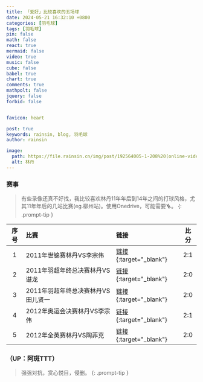 ```yaml
---
title: 「爱好」比较喜欢的五场球
date: 2024-05-21 16:32:10 +0800
categories: [羽毛球]
tags: [羽毛球]
pin: false
math: false
react: true
mermaid: false
video: true
music: false
cube: false
babel: true
chart: true
comments: true
mathpolt: false
jquery: false
forbid: false


favicon: heart

post: true
keywords: rainsin, blog, 羽毛球
author: rainsin

image:
  path: https://file.rainsin.cn/img/post/192564005-1-208%20(online-video-cutter.com)~1%2000_00_00-00_00_30.gif
  alt: 林丹
---
```


<link rel="stylesheet" href="/assets/post/bwf/index.css"/>

### 赛事

> 有些录像还真不好找，我比较喜欢林丹11年年后到14年之间的打球风格，尤其11年年后的几站比赛(eg.柳州站)。使用Onedrive，可能需要🪜。
{: .prompt-tip }

| 序号 | 比赛 | 链接 | 比分 |
| :--: | :-- | :-- | :--: |
| 1 | 2011年世锦赛林丹VS李宗伟 | [链接](https://file.rainsin.cn/video/%E6%9E%97%E4%B8%B9/11%E5%B9%B4%E7%BE%BD%E6%AF%9B%E7%90%83%E4%B8%96%E9%94%A6%E8%B5%9B%E5%86%B3%E8%B5%9B%E6%9E%97%E4%B8%B92%EF%BC%9A1%E6%9D%8E%E5%AE%97%E4%BC%9F720p.mp4){:target="_blank"} | 2:1 |
| 2 | 2011年羽超年终总决赛林丹VS谌龙 | [链接](https://file.rainsin.cn/video/%E6%9E%97%E4%B8%B9/2011%20OSIM%20BWF%20World%20Superseries%20Finals-MS-MS%20-%20Group%20B-Dan%20Lin%20vs.%20Long%20Chen.mp4){:target="_blank"} | 2:0 |
| 3 | 2011年羽超年终总决赛林丹VS田儿贤一 | [链接](https://file.rainsin.cn/video/%E6%9E%97%E4%B8%B9/2011%20OSIM%20BWF%20World%20Superseries%20Finals-MS-MS%20-%20Group%20B-Dan%20Lin%20vs.%20Kenichi%20Tago.mp4){:target="_blank"} | 2:0 |
| 4 | 2012年奥运会决赛林丹VS李宗伟 | [链接](https://file.rainsin.cn/video/%E6%9E%97%E4%B8%B9/12.08.05%E4%BC%A6%E6%95%A6%E5%A5%A5%E8%BF%90%E4%BC%9A%E7%BE%BD%E6%AF%9B%E7%90%83%E7%94%B7%E5%8D%95%E5%86%B3%E8%B5%9B%E5%90%AB%E9%A2%81%E5%A5%96.mkv){:target="_blank"} | 2:1 |
| 5 | 2012年全英赛林丹VS陶菲克 | [链接](https://file.rainsin.cn/video/%E6%9E%97%E4%B8%B9/%5B4K50FPS%5D%20-%20Lin%20Dan%20vs%20Taufik%20Hidayat%20-%202012%20All%20England%20Open%20-%20%5BRemastered%5D.mp4){:target="_blank"} | 2:0 |

### （UP：阿斑TTT）

> 强强对抗，赏心悦目，侵删。
{: .prompt-tip }

<div id="mse" style="width: 100%; aspect-ratio: 1920/1080;"></div>

<script>
window.load_event = {
    ...window.load_event,
    player_video: () => {

    let mseplayer = new Artplayer({
      container: '#mse',
      url: 'https://file.rainsin.cn/video/%E6%9E%97%E4%B8%B9/%E3%80%90%E8%87%BB%E4%BA%AB50%E5%B8%A7%C2%B7%E5%A4%8D%E7%9B%98%E3%80%912011%E5%B9%B4%E7%9A%84%E6%9E%97%E4%B8%B9%E5%88%B0%E5%BA%95%E6%9C%89%E5%A4%9A%E5%BC%BA%EF%BC%9F%E4%B8%80%E4%B8%AA%E8%A7%86%E9%A2%91%E5%91%8A%E8%AF%89%E4%BD%A0%E7%AD%94%E6%A1%88.mp4',
      theme: "#2c9678",
        autoMini: true,
        flip: true,
        playbackRate: true,
        screenshot: true,
        hotkey: true,
        pip: true,
        mutex: true,
        fullscreen: true,
        fullscreenWeb: true,
        miniProgressBar: true,
        playsInline: true,
        setting: true,
        autoOrientation: true,
        plugins: [
        artplayerPluginDanmuku({
            danmuku: 'https://file.rainsin.cn/video/%E6%9E%97%E4%B8%B9/%E3%80%90%E8%87%BB%E4%BA%AB50%E5%B8%A7%C2%B7%E5%A4%8D%E7%9B%98%E3%80%912011%E5%B9%B4%E7%9A%84%E6%9E%97%E4%B8%B9%E5%88%B0%E5%BA%95%E6%9C%89%E5%A4%9A%E5%BC%BA%EF%BC%9F%E4%B8%80%E4%B8%AA%E8%A7%86%E9%A2%91%E5%91%8A%E8%AF%89%E4%BD%A0%E7%AD%94%E6%A1%88.xml',

            // 以下为非必填
            speed: 5, // 弹幕持续时间，范围在[1 ~ 10]
            margin: [10, '25%'], // 弹幕上下边距，支持像素数字和百分比
            opacity: 1, // 弹幕透明度，范围在[0 ~ 1]
            color: '#FFFFFF', // 默认弹幕颜色，可以被单独弹幕项覆盖
            mode: 0, // 默认弹幕模式: 0: 滚动，1: 顶部，2: 底部
            modes: [0, 1, 2], // 弹幕可见的模式
            fontSize: 25, // 弹幕字体大小，支持像素数字和百分比
            antiOverlap: true, // 弹幕是否防重叠
            synchronousPlayback: false, // 是否同步播放速度
            mount: undefined, // 弹幕发射器挂载点, 默认为播放器控制栏中部
            heatmap: true, // 是否开启热力图
            width: 512, // 当播放器宽度小于此值时，弹幕发射器置于播放器底部
            points: [], // 热力图数据
            filter: (danmu) => danmu.text.length <= 100, // 弹幕载入前的过滤器
            beforeVisible: () => true, // 弹幕显示前的过滤器，返回 true 则可以发送
            visible: true, // 弹幕层是否可见
            emitter: true, // 是否开启弹幕发射器
            maxLength: 200, // 弹幕输入框最大长度, 范围在[1 ~ 1000]
            lockTime: 5, // 输入框锁定时间，范围在[1 ~ 60]
            theme: 'dark', // 弹幕主题，支持 dark 和 light，只在自定义挂载时生效
            OPACITY: {}, // 不透明度配置项
            FONT_SIZE: {}, // 弹幕字号配置项
            MARGIN: {}, // 显示区域配置项
            SPEED: {}, // 弹幕速度配置项
            COLOR: [], // 颜色列表配置项

            // 手动发送弹幕前的过滤器，返回 true 则可以发送，可以做存库处理
            beforeEmit(danmu) {
               return new Promise((resolve) => {
                    console.log(danmu);
                    setTimeout(() => {
                        resolve(true);
                    }, 1000);
               });
            },
        }),
    ],
    });
    }
}
</script>
